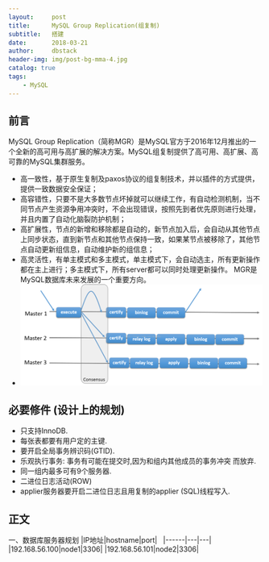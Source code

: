 ```yaml
---
layout:     post
title:      MySQL Group Replication(组复制)
subtitle:   搭建
date:       2018-03-21
author:     dbstack
header-img: img/post-bg-mma-4.jpg
catalog: true
tags:
    - MySQL
---
```



## 前言

MySQL Group Replication（简称MGR）是MySQL官方于2016年12月推出的一个全新的高可用与高扩展的解决方案。MySQL组复制提供了高可用、高扩展、高可靠的MySQL集群服务。
- 高一致性，基于原生复制及paxos协议的组复制技术，并以插件的方式提供，提供一致数据安全保证；
- 高容错性，只要不是大多数节点坏掉就可以继续工作，有自动检测机制，当不同节点产生资源争用冲突时，不会出现错误，按照先到者优先原则进行处理，并且内置了自动化脑裂防护机制；
- 高扩展性，节点的新增和移除都是自动的，新节点加入后，会自动从其他节点上同步状态，直到新节点和其他节点保持一致，如果某节点被移除了，其他节点自动更新组信息，自动维护新的组信息；
- 高灵活性，有单主模式和多主模式，单主模式下，会自动选主，所有更新操作都在主上进行；多主模式下，所有server都可以同时处理更新操作。
MGR是MySQL数据库未来发展的一个重要方向。
- ![GitHub Logo](../img/mysql-mgr.jpg "mysql-mgr.jpg")
## 必要修件 (设计上的规划)
 - 只支持InnoDB.
 - 每张表都要有用户定的主键.
 - 要开启全局事务辨识码(GTID).
 - 乐观执行事务: 事务有可能在提交时,因为和组内其他成员的事务冲突
而放弃.
 - 同一组内最多可有9个服务器.
 - 二进位日志活动(ROW)
 - applier服务器要开启二进位日志且用复制的applier (SQL)线程写入.

## 正文
一、数据库服务器规划
|IP地址|hostname|port|  
|------|---|---|
|192.168.56.100|node1|3306|
|192.168.56.101|node2|3306|

